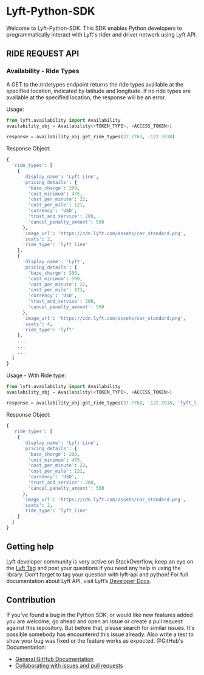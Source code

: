 # Lyft-Python-SDK

Welcome to Lyft-Python-SDK. This SDK enables Python developers to programmatically interact with Lyft's rider and driver network using Lyft API.

## RIDE REQUEST API

### Availability - Ride Types
A GET to the /ridetypes endpoint returns the ride types available at the specified location, indicated by latitude and longitude. If no ride types are available at the specified location, the response will be an error.

Usage:
```python
from lyft.availability import Availability
availability_obj = Availability(<TOKEN_TYPE>, <ACCESS_TOKEN>)

response = availability_obj.get_ride_types(37.7763, -122.3918)
```

Response Object:
```python
{
  'ride_types': [
    {
      'display_name': 'Lyft Line',
      'pricing_details': {
        'base_charge': 200,
        'cost_minimum': 475,
        'cost_per_minute': 22,
        'cost_per_mile': 121,
        'currency': 'USD',
        'trust_and_service': 200,
        'cancel_penalty_amount': 500
      },
      'image_url': 'https://cdn.lyft.com/assets/car_standard.png',
      'seats': 2,
      'ride_type': 'lyft_line'
    },
    {
      'display_name': 'Lyft',
      'pricing_details': {
        'base_charge': 200,
        'cost_minimum': 500,
        'cost_per_minute': 22,
        'cost_per_mile': 121,
        'currency': 'USD',
        'trust_and_service': 200,
        'cancel_penalty_amount': 500
      },
      'image_url': 'https://cdn.lyft.com/assets/car_standard.png',
      'seats': 4,
      'ride_type': 'lyft'
    },
    ...
    ...
    ...
  ]
}
```

Usage - With Ride type:
```python
from lyft.availability import Availability
availability_obj = Availability(<TOKEN_TYPE>, <ACCESS_TOKEN>)

response = availability_obj.get_ride_types(37.7763, -122.3918, 'lyft_line')
```

Response Object:
```python
{
  'ride_types': [
    {
      'display_name': 'Lyft Line',
      'pricing_details': {
        'base_charge': 200,
        'cost_minimum': 475,
        'cost_per_minute': 22,
        'cost_per_mile': 121,
        'currency': 'USD',
        'trust_and_service': 200,
        'cancel_penalty_amount': 500
      },
      'image_url': 'https://cdn.lyft.com/assets/car_standard.png',
      'seats': 2,
      'ride_type': 'lyft_line'
    }
  ]
}
```



## Getting help
Lyft developer community is very active on StackOverflow, keep an eye on the [Lyft Tag](https://stackoverflow.com/questions/tagged/lyft-api) and post your questions if you need any help in using the library. Don’t forget to tag your question with lyft-api and python!
For full documentation about Lyft API, visit Lyft’s [Developer Docs](https://developer.lyft.com/docs).

## Contribution
If you've found a bug in the Python SDK, or would like new features added you are welcome, go ahead and open an issue or create a pull request against this repository. But before that, please search for similar issues. It's possible somebody has encountered this issue already. Also write a test to show your bug was fixed or the feature works as expected.
@GitHub's Documentation:
- [General GitHub Documentation](https://help.github.com/)
- [Collaborating with issues and pull requests](https://help.github.com/categories/collaborating-with-issues-and-pull-requests/)

